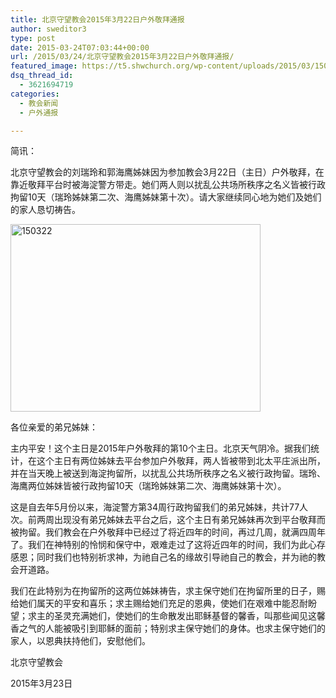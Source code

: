 ```yaml
---
title: 北京守望教会2015年3月22日户外敬拜通报
author: sweditor3
type: post
date: 2015-03-24T07:03:44+00:00
url: /2015/03/24/北京守望教会2015年3月22日户外敬拜通报/
featured_image: https://t5.shwchurch.org/wp-content/uploads/2015/03/150322-400x288.jpg
dsq_thread_id:
  - 3621694719
categories:
  - 教会新闻
  - 户外通报

---
```

简讯：

北京守望教会的刘瑞玲和郭海鹰姊妹因为参加教会3月22日（主日）户外敬拜，在靠近敬拜平台时被海淀警方带走。她们两人则以扰乱公共场所秩序之名义皆被行政拘留10天（瑞玲姊妹第二次、海鹰姊妹第十次）。请大家继续同心地为她们及她们的家人恳切祷告。

<!--more-->

[<img class="aligncenter size-full wp-image-12318" src="http://t5.shwchurch.org/wp-content/uploads/2015/03/150322.jpg" alt="150322" width="400" height="300" />][1]

各位亲爱的弟兄姊妹：

主内平安！这个主日是2015年户外敬拜的第10个主日。北京天气阴冷。据我们统计，在这个主日有两位姊妹去平台参加户外敬拜，两人皆被带到北太平庄派出所，并在当天晚上被送到海淀拘留所，以扰乱公共场所秩序之名义被行政拘留。瑞玲、海鹰两位姊妹皆被行政拘留10天（瑞玲姊妹第二次、海鹰姊妹第十次）。

这是自去年5月份以来，海淀警方第34周行政拘留我们的弟兄姊妹，共计77人次。前两周出现没有弟兄姊妹去平台之后，这个主日有弟兄姊妹再次到平台敬拜而被拘留。我们教会在户外敬拜中已经过了将近四年的时间，再过几周，就满四周年了。我们在神特别的怜悯和保守中，艰难走过了这将近四年的时间，我们为此心存感恩；同时我们也特别祈求神，为祂自己名的缘故引导祂自己的教会，并为祂的教会开道路。

我们在此特别为在拘留所的这两位姊妹祷告，求主保守她们在拘留所里的日子，赐给她们属天的平安和喜乐；求主赐给她们充足的恩典，使她们在艰难中能忍耐盼望；求主的圣灵充满她们，使她们的生命散发出耶稣基督的馨香，叫那些闻见这馨香之气的人能被吸引到耶稣的面前；特别求主保守她们的身体。也求主保守她们的家人，以恩典扶持他们，安慰他们。
  
北京守望教会
  
2015年3月23日

 [1]: http://t5.shwchurch.org/wp-content/uploads/2015/03/150322.jpg